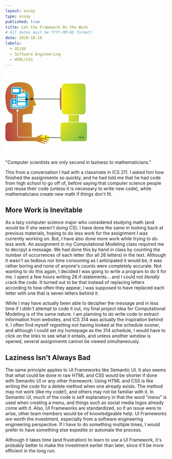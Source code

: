 ```yaml
---
layout: essay
type: essay
published: true
title: Let the Framework Do the Work
# All dates must be YYYY-MM-DD format!
date: 2019-10-10
labels:
  - UI/UX
  - Software Engineering
  - HTML/CSS
---
```

<img class="ui medium left floated image" src="../images/hci-image.jpg">

"Computer scientists are only second in laziness to mathematicians."
 
This from a conversation I had with a classmate in ICS 211. I asked him how finished the assignments so quickly, and he had told me that he had code from high school to go off of, before saying that computer science people just reuse their code (unless it is necessary to write new code), while mathematicians create new math if things don't fit. 

## More Work is Inevitable
As a lazy computer science major who considered studying math (and would be if she weren't doing CS), I have done the same in looking back at previous materials, hoping to do less work for the assignment I was currently working on. But, I have also done more work while trying to do less work. An assignment in my Computational Modeling class required me to decrpyt a message. We had done this by hand in class by counting the number of occurrences of each letter (for all 26 letters) in the text. Although it wasn't as tedious nor time consuming as I anticipated it would be, it was rather boring and none of anyone's counts were completely accurate. Not wanting to do this again, I decided I was going to write a program to do it for me. I spent a few hours writing 26 if-statements... and I could not *literally* crack the code. It turned out to be that instead of replacing letters according to how often they appear, I was supposed to have replaced each letter with one that is seven letters behind it. 

While I may have actually been able to decipher the message and in less time if I *didn't* attempt to code it out, my final project idea for Computational Modeling is of the same nature. I am planning to do write code to extract information from websites, and ICS 314 was actually the inspiration behind it. I often find myself regretting not having looked at the schedule sooner, and although I could set my homepage as the 314 schedule, I would have to click on the links to see what it entails, and unless another window is opened, several assignments cannot be viewed simultaneously.

## Laziness Isn't Always Bad
The same principle applies to UI Frameworks like Semantic UI. It also seems that what could be done in raw HTML and CSS would be shorter if done with Semantic UI or any other framework: Using HTML and CSS is like writing the code for a delete method when one already exists. The method may not work (like my code!), and others may not be familiar with it. In Semantic UI, much of the code is self explanatory in that the word "menu" is used when creating a menu, and things such as social media logos already come with it. Also, UI Frameworks are standardized, so if an issue were to arise, other team members would be of knowledgeable help. UI Frameworks *are* worth the investment, especially from a software engineering engineering perspective. If I have to do something multiple times, I would prefer to have something else expedite or automate the process.

Although it takes time (and frustration) to learn to use a UI Framework, it's probably better to make the investment earlier than later, since it'll be more efficient in the long run. 


